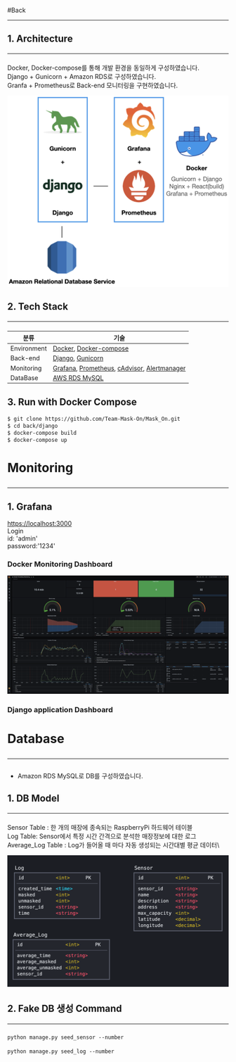 #Back<hr/>

## 1. Architecture<hr/>
Docker, Docker-compose를 통해 개발 환경을 동일하게 구성하였습니다.\
Django + Gunicorn + Amazon RDS로 구성하였습니다.\
Granfa + Prometheus로 Back-end 모니터링을 구현하였습니다.

![architect](archictecture/architecture.png)

## 2. Tech Stack<hr/>
|분류|기술|
|-------|------|
|Environment|[Docker](https://www.docker.com/), [Docker-compose](https://docs.docker.com/compose/)|
|Back-end|[Django](https://www.djangoproject.com/), [Gunicorn](https://gunicorn.org/)|
|Monitoring| [Grafana](https://grafana.com/), [Prometheus](https://prometheus.io), [cAdvisor](https://github.com/google/cadvisor), [Alertmanager](https://prometheus.io/docs/alerting/latest/alertmanager/)|
|DataBase|[AWS RDS MySQL](https://aws.amazon.com/ko/rds/)|


## 3. Run with Docker Compose
```
$ git clone https://github.com/Team-Mask-On/Mask_On.git
$ cd back/django
$ docker-compose build
$ docker-compose up
```

# Monitoring<hr/>

## 1. Grafana
[https://localhost:3000]()\
Login\
id: 'admin'\
password:'1234'
### Docker Monitoring Dashboard
![grafana](archictecture/dockerGrafana.png)

### Django application Dashboard


# Database<hr/>
- Amazon RDS MySQL로 DB를 구성하였습니다.
## 1. DB Model<hr/>
Sensor Table : 한 개의 매장에 종속되는 RaspberryPi 하드웨어 테이블\
Log Table: Sensor에서 특정 시간 간격으로 분석한 매장정보에 대한 로그\
Average_Log Table : Log가 들어올 때 마다 자동 생성되는 시간대별 평균 데이터\

![dbArchitect](archictecture/dbArchitect.png)

## 2. Fake DB 생성 Command <hr/> 
    python manage.py seed_sensor --number
    
    python manage.py seed_log --number
